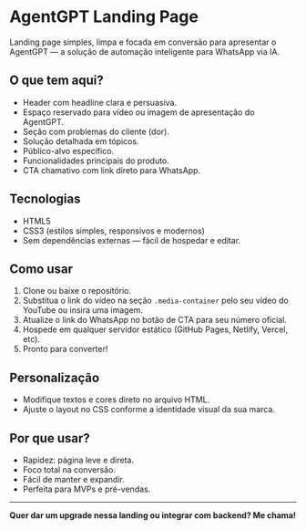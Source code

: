 # AgentGPT Landing Page

Landing page simples, limpa e focada em conversão para apresentar o AgentGPT — a solução de automação inteligente para WhatsApp via IA.

## O que tem aqui?

- Header com headline clara e persuasiva.
- Espaço reservado para vídeo ou imagem de apresentação do AgentGPT.
- Seção com problemas do cliente (dor).
- Solução detalhada em tópicos.
- Público-alvo específico.
- Funcionalidades principais do produto.
- CTA chamativo com link direto para WhatsApp.

## Tecnologias

- HTML5  
- CSS3 (estilos simples, responsivos e modernos)  
- Sem dependências externas — fácil de hospedar e editar.

## Como usar

1. Clone ou baixe o repositório.  
2. Substitua o link do vídeo na seção `.media-container` pelo seu vídeo do YouTube ou insira uma imagem.  
3. Atualize o link do WhatsApp no botão de CTA para seu número oficial.  
4. Hospede em qualquer servidor estático (GitHub Pages, Netlify, Vercel, etc).  
5. Pronto para converter!

## Personalização

- Modifique textos e cores direto no arquivo HTML.  
- Ajuste o layout no CSS conforme a identidade visual da sua marca.

## Por que usar?

- Rapidez: página leve e direta.  
- Foco total na conversão.  
- Fácil de manter e expandir.  
- Perfeita para MVPs e pré-vendas.

---

**Quer dar um upgrade nessa landing ou integrar com backend? Me chama!**
